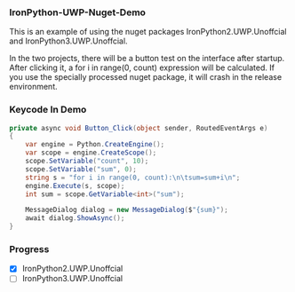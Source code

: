 ### IronPython-UWP-Nuget-Demo

This is an example of using the nuget packages IronPython2.UWP.Unoffcial and IronPython3.UWP.Unoffcial.

In the two projects, there will be a button test on the interface after startup. After clicking it, a for i in range(0, count) expression will be calculated. If you use the specially processed nuget package, it will crash in the release environment.


### Keycode In Demo
``` cs
private async void Button_Click(object sender, RoutedEventArgs e)
{            
    var engine = Python.CreateEngine();
    var scope = engine.CreateScope();
    scope.SetVariable("count", 10);
    scope.SetVariable("sum", 0);
    string s = "for i in range(0, count):\n\tsum=sum+i\n";
    engine.Execute(s, scope);
    int sum = scope.GetVariable<int>("sum");

    MessageDialog dialog = new MessageDialog($"{sum}");
    await dialog.ShowAsync();
}
```

### Progress


 - [x] IronPython2.UWP.Unoffcial
 - [ ] IronPython3.UWP.Unoffcial

